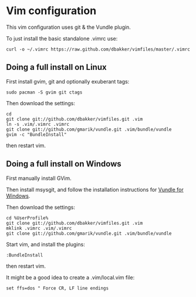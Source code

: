 # Vim configuration

This vim configuration uses git & the Vundle plugin.

To just install the basic standalone .vimrc use:

    curl -o ~/.vimrc https://raw.github.com/dbakker/vimfiles/master/.vimrc

## Doing a full install on Linux

First install gvim, git and optionally exuberant tags:

    sudo pacman -S gvim git ctags

Then download the settings:

    cd
    git clone git://github.com/dbakker/vimfiles.git .vim
    ln -s .vim/.vimrc .vimrc
    git clone git://github.com/gmarik/vundle.git .vim/bundle/vundle
    gvim -c "BundleInstall"

then restart vim.

## Doing a full install on Windows
First manually install GVim.

Then install msysgit, and follow the installation instructions for
[Vundle for Windows](https://github.com/gmarik/vundle/wiki/Vundle-for-Windows).

Then download the settings:

    cd %UserProfile%
    git clone git://github.com/dbakker/vimfiles.git .vim
    mklink .vimrc .vim/.vimrc
    git clone git://github.com/gmarik/vundle.git .vim/bundle/vundle

Start vim, and install the plugins:

    :BundleInstall

then restart vim.

It might be a good idea to create a .vim/local.vim file:

    set ffs=dos " Force CR, LF line endings
